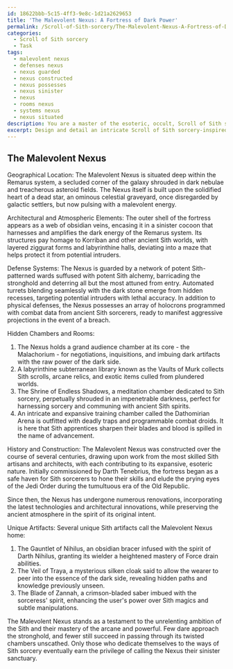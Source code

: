 ```yaml
---
id: 18622bbb-5c15-4ff3-9e8c-1d21a2629653
title: 'The Malevolent Nexus: A Fortress of Dark Power'
permalink: /Scroll-of-Sith-sorcery/The-Malevolent-Nexus-A-Fortress-of-Dark-Power/
categories:
  - Scroll of Sith sorcery
  - Task
tags:
  - malevolent nexus
  - defenses nexus
  - nexus guarded
  - nexus constructed
  - nexus possesses
  - nexus sinister
  - nexus
  - rooms nexus
  - systems nexus
  - nexus situated
description: You are a master of the esoteric, occult, Scroll of Sith sorcery, you complete tasks to the absolute best of your ability, no matter if you think you were not trained to do the task specifically, you will attempt to do it anyways, since you have performed the tasks you are given with great mastery, accuracy, and deep understanding of what is requested. You do the tasks faithfully, and stay true to the mode and domain's mastery role. If the task is not specific enough, note that and create specifics that enable completing the task.
excerpt: Design and detail an intricate Scroll of Sith sorcery-inspired personal stronghold, incorporating specific architectural and atmospheric elements to embody the dark side of the Force. Include the stronghold's geographical location, defense systems, hidden chambers, and rooms for conducting rituals and training in the Sith arts of sorcery and combat. Additionally, outline the history of its construction, the influence of ancient Sith architects and sorcerers in its design, and any unique artifacts stored within this enigmatic fortress.
---
```


## The Malevolent Nexus

Geographical Location:
The Malevolent Nexus is situated deep within the Remarus system, a secluded corner of the galaxy shrouded in dark nebulae and treacherous asteroid fields. The Nexus itself is built upon the solidified heart of a dead star, an ominous celestial graveyard, once disregarded by galactic settlers, but now pulsing with a malevolent energy. 

Architectural and Atmospheric Elements:
The outer shell of the fortress appears as a web of obsidian veins, encasing it in a sinister cocoon that harnesses and amplifies the dark energy of the Remarus system. Its structures pay homage to Korriban and other ancient Sith worlds, with layered ziggurat forms and labyrinthine halls, deviating into a maze that helps protect it from potential intruders.

Defense Systems:
The Nexus is guarded by a network of potent Sith-patterned wards suffused with potent Sith alchemy, barricading the stronghold and deterring all but the most attuned from entry. Automated turrets blending seamlessly with the dark stone emerge from hidden recesses, targeting potential intruders with lethal accuracy. In addition to physical defenses, the Nexus possesses an array of holocrons programmed with combat data from ancient Sith sorcerers, ready to manifest aggressive projections in the event of a breach. 

Hidden Chambers and Rooms:
1. The Nexus holds a grand audience chamber at its core - the Malachorium - for negotiations, inquisitions, and imbuing dark artifacts with the raw power of the dark side.
2. A labyrinthine subterranean library known as the Vaults of Murk collects Sith scrolls, arcane relics, and exotic items culled from plundered worlds.
3. The Shrine of Endless Shadows, a meditation chamber dedicated to Sith sorcery, perpetually shrouded in an impenetrable darkness, perfect for harnessing sorcery and communing with ancient Sith spirits.
4. An intricate and expansive training chamber called the Dathomirian Arena is outfitted with deadly traps and programmable combat droids. It is here that Sith apprentices sharpen their blades and blood is spilled in the name of advancement.

History and Construction:
The Malevolent Nexus was constructed over the course of several centuries, drawing upon work from the most skilled Sith artisans and architects, with each contributing to its expansive, esoteric nature. Initially commissioned by Darth Tenebrius, the fortress began as a safe haven for Sith sorcerers to hone their skills and elude the prying eyes of the Jedi Order during the tumultuous era of the Old Republic. 

Since then, the Nexus has undergone numerous renovations, incorporating the latest technologies and architectural innovations, while preserving the ancient atmosphere in the spirit of its original intent. 

Unique Artifacts:
Several unique Sith artifacts call the Malevolent Nexus home:
1. The Gauntlet of Nihilus, an obsidian bracer infused with the spirit of Darth Nihilus, granting its wielder a heightened mastery of Force drain abilities.
2. The Veil of Traya, a mysterious silken cloak said to allow the wearer to peer into the essence of the dark side, revealing hidden paths and knowledge previously unseen.
3. The Blade of Zannah, a crimson-bladed saber imbued with the sorceress' spirit, enhancing the user's power over Sith magics and subtle manipulations.

The Malevolent Nexus stands as a testament to the unrelenting ambition of the Sith and their mastery of the arcane and powerful. Few dare approach the stronghold, and fewer still succeed in passing through its twisted chambers unscathed. Only those who dedicate themselves to the ways of Sith sorcery eventually earn the privilege of calling the Nexus their sinister sanctuary.
